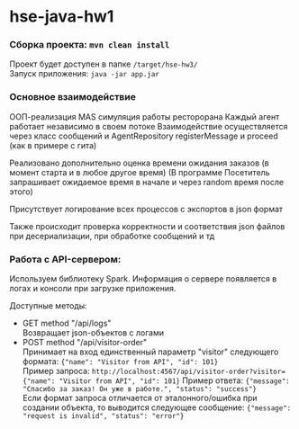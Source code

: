 # hse-java-hw1

### Сборка проекта: ```mvn clean install```
Проект будет доступен в папке ```/target/hse-hw3/```\
Запуск приложения: ```java -jar app.jar```
### Основное взаимодействие 

ООП-реализация MAS симуляция работы ресторорана
Каждый агент работает независимо в своем потоке 
Взаимодействие осуществляется через класс сообщений и AgentRepository registerMessage и proceed
(как в примере с гита)

Реализовано дополнительно оценка времени ожидания заказов 
(в момент старта и в любое другое время)
(В программе Посетитель запрашивает ожидаемое время в начале и через random время после этого)

Присутствует логирование всех процессов с экспортов в json формат

Также происходит проверка корректности и соответствия json файлов при десериализации,
при обработке сообщений и тд




### Работа с API-сервером:

Используем библиотеку Spark. Информация о сервере появляется в логах и консоли при загрузке
приложения.

Доступные методы:
- GET method "/api/logs"\
Возвращает json-объектов с логами
- POST method "/api/visitor-order"\
Принимает на вход единственный параметр "visitor" следующего формата: ```{"name": "Visitor from API", "id": 101}```\
Пример запроса: ```http://localhost:4567/api/visitor-order?visitor={"name": "Visitor from API", "id": 101}```
Пример ответа: ```{"message": "Спасибо за заказ! Он уже в работе.", "status": "success"}```\
Если формат запроса отличается от эталонного/ошибка при создании объекта, то выводится следующее сообщение: ```{"message": "request is invalid", "status": "error"}```